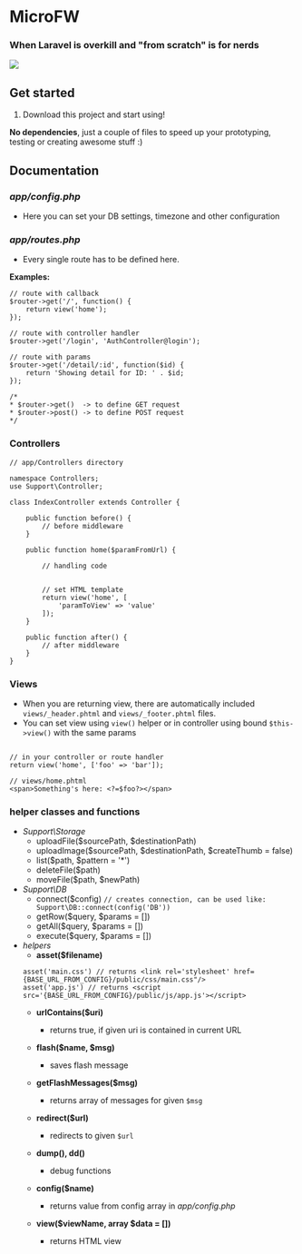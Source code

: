 # MicroFW
### When Laravel is overkill and "from scratch" is for nerds

![](http://i.imgur.com/Y4pPEEt.png)

## Get started

1. Download this project and start using! 

**No dependencies**,  just a couple of files to speed up your prototyping, testing or creating awesome stuff :) 

## Documentation

### *app/config.php*
- Here you can set your DB settings, timezone and other configuration  

### *app/routes.php* 
- Every single route has to be defined here.

**Examples:**

```
// route with callback
$router->get('/', function() {	
	return view('home');
});

// route with controller handler
$router->get('/login', 'AuthController@login');

// route with params
$router->get('/detail/:id', function($id) {	
	return 'Showing detail for ID: ' . $id;
});

/*
* $router->get()  -> to define GET request
* $router->post() -> to define POST request
*/
```

### Controllers

```
// app/Controllers directory

namespace Controllers;
use Support\Controller;

class IndexController extends Controller {

	public function before() {
		// before middleware
	}
	
	public function home($paramFromUrl) {

		// handling code


		// set HTML template
		return view('home', [
			'paramToView' => 'value'
		]);
	}

	public function after() {
		// after middleware
	}
}
```

### Views
- When you are returning view, there are automatically included `views/_header.phtml` and `views/_footer.phtml` files.
- You can set view using `view()` helper or in controller using bound `$this->view()` with the same params
```

// in your controller or route handler
return view('home', ['foo' => 'bar']);

// views/home.phtml
<span>Something's here: <?=$foo?></span>

```

### helper classes and functions

- *Support\Storage*
	- uploadFile($sourcePath, $destinationPath)
	- uploadImage($sourcePath, $destinationPath, $createThumb = false)
	- list($path, $pattern = '*')
	- deleteFile($path)
	- moveFile($path, $newPath)
- *Support\DB*
	- connect($config) `// creates connection, can be used like: Support\DB::connect(config('DB'))`
	- getRow($query, $params = [])
	- getAll($query, $params = [])
	- execute($query, $params = [])
- *helpers*
	- **asset($filename)**
	``` 
	asset('main.css') // returns <link rel='stylesheet' href={BASE_URL_FROM_CONFIG}/public/css/main.css"/>
	asset('app.js') // returns <script src='{BASE_URL_FROM_CONFIG}/public/js/app.js'></script>
	```
	- **urlContains($uri)**
		- returns true, if given uri is contained in current URL

	- **flash($name, $msg)**
		- saves flash message

	- **getFlashMessages($msg)**
		- returns array of messages for given `$msg`

	- **redirect($url)**
		- redirects to given `$url`

	- **dump(), dd()**
		- debug functions
			
	- **config($name)**
		- returns value from config array in *app/config.php*

	- **view($viewName, array $data = [])**
		- returns HTML view
